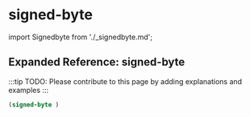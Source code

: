 # signed-byte

import Signedbyte from './_signedbyte.md';

<Signedbyte />

## Expanded Reference: signed-byte

:::tip
TODO: Please contribute to this page by adding explanations and examples
:::

```lisp
(signed-byte )
```
